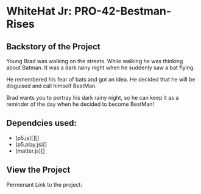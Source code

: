 # WhiteHat Jr: PRO-42-Bestman-Rises

## Backstory of the Project 

Young Brad was walking on the streets. While walking he was thinking about Batman. It
was a dark rainy night when he suddenly saw a bat flying.

He remembered his fear of bats and got an idea. He decided that he will be disguised and
call himself BestMan.

Brad wants you to portray his dark rainy night, so he can keep it as a reminder of the day
when he decided to become BestMan!

## Dependcies used: 

- (p5.js)[][]
- (p5.play.js)[]
- (matter.js)[]

## View the Project 

Permenant Link to the project: 
